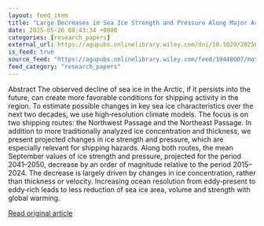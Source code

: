 ```yaml
---
layout: feed_item
title: "Large Decreases in Sea Ice Strength and Pressure Along Major Arctic Shipping Routes Projected for the Next Two Decades"
date: 2025-05-26 08:43:34 +0000
categories: [research_papers]
external_url: https://agupubs.onlinelibrary.wiley.com/doi/10.1029/2025GL114831?af=R
is_feed: true
source_feed: "https://agupubs.onlinelibrary.wiley.com/feed/19448007/most-recent"
feed_category: "research_papers"
---
```


Abstract The observed decline of sea ice in the Arctic, if it persists into the future, can create more favorable conditions for shipping activity in the region. To estimate possible changes in key sea ice characteristics over the next two decades, we use high‐resolution climate models. The focus is on two shipping routes: the Northwest Passage and the Northeast Passage. In addition to more traditionally analyzed ice concentration and thickness, we present projected changes in ice strength and pressure, which are especially relevant for shipping hazards. Along both routes, the mean September values of ice strength and pressure, projected for the period 2041–2050, decrease by an order of magnitude relative to the period 2015–2024. The decrease is largely driven by changes in ice concentration, rather than thickness or velocity. Increasing ocean resolution from eddy‐present to eddy‐rich leads to less reduction of sea ice area, volume and strength with global warming.

[Read original article](https://agupubs.onlinelibrary.wiley.com/doi/10.1029/2025GL114831?af=R)
